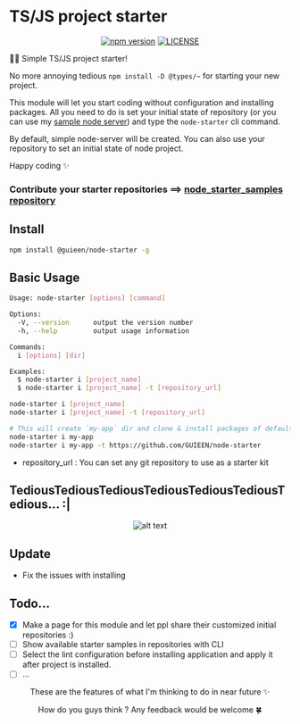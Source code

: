 # TS/JS project starter

<div align="center">

[![npm version](https://badge.fury.io/js/%40guieen%2Fnode-starter.svg)](https://www.npmjs.com/package/@guieen/node-starter)
[![LICENSE](https://img.shields.io/github/license/GUIEEN/node-starter.svg)](https://github.com/GUIEEN/node-starter/blob/master/LICENSE)

</div>

🏳️‍🌈 Simple TS/JS project starter!

No more annoying tedious `npm install -D @types/~` for starting your new project.

This module will let you start coding without configuration and installing packages. All you need to do is set your initial state of repository (or you can use my [sample node server](https://github.com/delSibal/node_starter_samples)) and type the `node-starter` cli command.

By default, simple node-server will be created. You can also use your repository to set an initial state of node project.

Happy coding ✨

### Contribute your starter repositories ==> [node_starter_samples repository](https://github.com/delSibal/node_starter_samples)

## Install

```bash
npm install @guieen/node-starter -g
```

## Basic Usage

```bash
Usage: node-starter [options] [command]

Options:
  -V, --version      output the version number
  -h, --help         output usage information

Commands:
  i [options] [dir]

Examples:
  $ node-starter i [project_name]
  $ node-starter i [project_name] -t [repository_url]
```

```bash
node-starter i [project_name]
node-starter i [project_name] -t [repository_url]

# This will create `my-app` dir and clone & install packages of default / another repository you set
node-starter i my-app
node-starter i my-app -t https://github.com/GUIEEN/node-starter
```

-   repository_url : You can set any git repository to use as a starter kit

## TediousTediousTediousTediousTediousTediousTedious... :|

<div align="center">

![alt text](https://i2.wp.com/workschoolenglish.com/wp-content/uploads/2016/01/tedious.png?resize=480%2C320&ssl=1)

</div>

## Update

-   Fix the issues with installing

## Todo...

-   [x] Make a page for this module and let ppl share their customized initial repositories :)
-   [ ] Show available starter samples in repositories with CLI
-   [ ] Select the lint configuration before installing application and apply it after project is installed.
-   [ ] ...

<div align="center">

These are the features of what I'm thinking to do in near future ✨

How do you guys think ? Any feedback would be welcome 🍀

</div>
